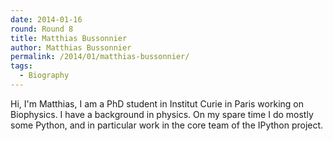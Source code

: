 ```yaml
---
date: 2014-01-16
round: Round 8
title: Matthias Bussonnier
author: Matthias Bussonnier
permalink: /2014/01/matthias-bussonnier/
tags:
  - Biography
---
```

<p style="text-align: left;">
  Hi, I'm Matthias, I am a PhD student in Institut Curie in Paris working on Biophysics. I have a background in physics. On my spare time I do mostly some Python, and in particular work in the core team of the IPython project.
</p>
